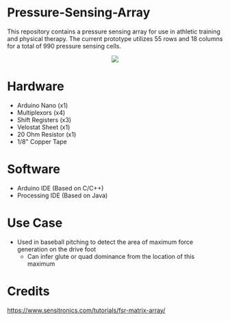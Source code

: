 # Pressure-Sensing-Array
This repository contains a pressure sensing array for use in athletic training and physical therapy. The current prototype utilizes 55 rows and 18 columns for a total of 990 pressure sensing cells.

<p align="center">
<img src="https://user-images.githubusercontent.com/68760258/217044044-6bf80f1d-7237-4d92-9b89-ca977e1e6d9a.gif">
</p>

# Hardware
- Arduino Nano (x1)
- Multiplexors (x4)
- Shift Registers (x3)
- Velostat Sheet (x1)
- 20 Ohm Resistor (x1)
- 1/8" Copper Tape

# Software
- Arduino IDE (Based on C/C++)
- Processing IDE (Based on Java)

# Use Case
- Used in baseball pitching to detect the area of maximum force generation on the drive foot 
  - Can infer glute or quad dominance from the location of this maximum

# Credits
https://www.sensitronics.com/tutorials/fsr-matrix-array/
